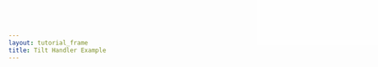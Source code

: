 ```yaml
---
layout: tutorial_frame
title: Tilt Handler Example
---
```

<style>

#info {
	position:absolute; 
	top:0; 
	right:0; 
	width: 20em; 
	height: 7.5em; 
	background: rgba(255,255,255,.5); 
	z-index:500; 
	font: 12px Sans;
}

.crsMarker {
	border-top: 2px green solid;
	border-left: 2px green solid;
}
</style>

<div id='info' style=''></div>


<script type="module">
	import {Map, Handler, Point, DomEvent, TileLayer} from 'leaflet';

	const trd = [63.41, 10.41];
	
	const TiltHandler = Handler.extend({
		addHooks() {
			DomEvent.on(window, 'deviceorientation', this._tilt, this);
		},
	
		removeHooks() {
			DomEvent.off(window, 'deviceorientation', this._tilt, this);
		},

		_tilt(ev) {
			// Treat Gamma angle as horizontal pan (1 degree = 1 pixel) and Beta angle as vertical pan
			const offset = new Point(ev.gamma, ev.beta);
			let info;
			if (offset) {
				this._map.panBy(offset);
				info = `${ev.gamma},${ev.beta}`;
			} else {
				info = 'Device orientation not detected';
			}
			document.getElementById('info').innerHTML = info;
		}
	});
	
	Map.addInitHook('addHandler', 'tilt', TiltHandler);

	const map = new Map('map', {
		center: [0, 0],
		zoom: 1,
		tilt: true
	});

	const osm = new TileLayer('https://tile.openstreetmap.org/{z}/{x}/{y}.png', {
		maxZoom: 19,
		attribution: '&copy; <a href="http://www.openstreetmap.org/copyright">OpenStreetMap</a>'
	}).addTo(map);
</script>

